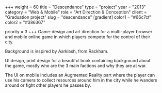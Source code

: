 +++
weight = 60
title = "Descendance"
type = "project"
year = "2013"
category = "Web & Mobile"
role = "Art Direction & Conception"
client = "Graduation project"
slug = "descendance"
[gradient]
color1 = "#66c7cf"
color2 = "#386367"

priority = 3
+++
Game-design and art direction for a multi-player browser and mobile online game in which players compete for the control of their city.

Background is inspired by Aarklash, from Rackham.

UI design, print design for a beautiful book containing background about the game, mostly who are the 3 main factions and why they are at war.

The UI on mobile includes an Augmented Reality part where the player can use his camera to collect resources around him in the city while he wanders around or fight other players he passes by.
